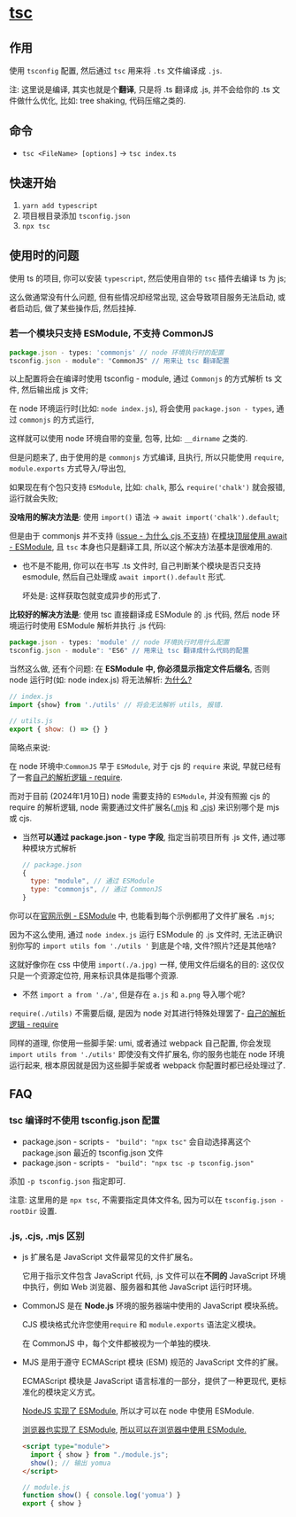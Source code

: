 # [tsc](https://www.typescriptlang.org/docs/handbook/compiler-options.html)  

## 作用

使用 `tsconfig` 配置, 然后通过 `tsc` 用来将 `.ts` 文件编译成 `.js`.

注: 这里说是编译, 其实也就是个**翻译**, 只是将 .ts 翻译成 .js, 并不会给你的 .ts 文件做什么优化, 比如: tree shaking, 代码压缩之类的.

## 命令

- `tsc <FileName> [options]` 
  -> `tsc index.ts` 

## 快速开始

1. `yarn add typescript` 
2. 项目根目录添加 `tsconfig.json` 
3. `npx tsc` 

## 使用时的问题

使用 ts 的项目, 你可以安装 `typescript`, 然后使用自带的 `tsc` 插件去编译 ts 为 js;

这么做通常没有什么问题, 但有些情况却经常出现, 这会导致项目服务无法启动, 或者启动后, 做了某些操作后, 然后挂掉.

### **若一个模块只支持 ESModule, 不支持 CommonJS** 

```js
package.json - types: 'commonjs' // node 环境执行时的配置
tsconfig.json - module": "CommonJS" // 用来让 tsc 翻译配置
```

以上配置将会在编译时使用 tsconfig - module, 通过 `Commonjs` 的方式解析 ts 文件, 然后输出成 js 文件;

在 node 环境运行时(比如: `node index.js`), 将会使用 `package.json - types`, 通过 `commonjs` 的方式运行,

这样就可以使用 node 环境自带的变量, 包等, 比如: `__dirname` 之类的.

但是问题来了, 由于使用的是 `commonjs` 方式编译, 且执行, 所以只能使用 `require`, `module.exports` 方式导入/导出包, 

如果现在有个包只支持 `ESModule`, 比如: `chalk`, 那么 `require('chalk')` 就会报错, 运行就会失败;

**没啥用的解决方法是**: 使用 `import()` 语法 -> `await import('chalk').default`; 

但是由于 commonjs 并不支持 ([issue - 为什么 cjs 不支持](https://github.com/nodejs/node/issues/21267)) 在[模块顶层使用 await - ESModule](https://developer.mozilla.org/zh-CN/docs/Web/JavaScript/Reference/Operators/await#%E5%9C%A8%E9%A1%B6%E5%B1%82%E4%BD%BF%E7%94%A8_await), 且 `tsc` 本身也只是翻译工具, 所以这个解决方法基本是很难用的.

- 也不是不能用, 你可以在书写 .ts 文件时, 自己判断某个模块是否只支持 esmodule, 然后自己处理成 `await import().default` 形式.

  坏处是: 这样获取包就变成异步的形式了.

**比较好的解决方法是**: 使用 tsc 直接翻译成 ESModule 的 .js 代码, 然后 node 环境运行时使用 ESModule 解析并执行 .js 代码: 

```js
package.json - types: 'module' // node 环境执行时用什么配置
tsconfig.json - module": "ES6" // 用来让 tsc 翻译成什么代码的配置
```

当然这么做, 还有个问题: 在 **ESModule 中, 你必须显示指定文件后缀名**, 否则 node 运行时(如: node index.js) 将无法解析: [为什么?](https://www.zhihu.com/question/453620623) 

```js
// index.js
import {show} from './utils' // 将会无法解析 utils, 报错.

// utils.js
export { show: () => {} }
```

简略点来说: 

在 node 环境中:`CommonJS` 早于 `ESModule`, 对于  cjs 的 `require` 来说, 早就已经有了一套[自己的解析逻辑 - require](https://nodejs.cn/api/v18/modules.html#文件模块).

而对于目前 (2024年1月10日) node 需要支持的 `ESModule`, 并没有照搬 cjs 的 require 的解析逻辑, node 需要通过文件扩展名([.mjs](https://nodejs.cn/api/v18/esm.html#启用) 和 [.cjs](https://nodejs.cn/api/v18/modules.html#启用)) 来识别哪个是 mjs 或 cjs.

- 当然**可以通过 package.json - type 字段**, 指定当前项目所有 .js 文件, 通过哪种模块方式解析

  ```js
  // package.json
  {
    type: "module", // 通过 ESModule
    type: "commonjs", // 通过 CommonJS
  }
  ```

你可以在[官网示例 - ESModule](https://nodejs.cn/api/v18/esm.html#%E4%BB%8B%E7%BB%8D) 中, 也能看到每个示例都用了文件扩展名 `.mjs`; 

因为不这么使用, 通过 `node index.js` 运行 ESModule 的 .js 文件时, 无法正确识别你写的 `import utils fom './utils '` 到底是个啥, 文件?照片?还是其他啥?

这就好像你在 css 中使用 `import(./a.jpg)` 一样, 使用文件后缀名的目的: 这仅仅只是一个资源定位符, 用来标识具体是指哪个资源.

- 不然 `import a from './a'`,  但是存在 `a.js` 和 `a.png` 导入哪个呢?

`require(./utils)` 不需要后缀, 是因为 node 对其进行特殊处理罢了- [自己的解析逻辑 - require](https://nodejs.cn/api/v18/modules.html#文件模块)

同样的道理, 你使用一些脚手架: umi, 或者通过 webpack 自己配置, 你会发现 `import utils from './utils'` 即使没有文件扩展名, 你的服务也能在 node 环境运行起来, 根本原因就是因为这些脚手架或者 webpack 你配置时都已经处理过了.

## FAQ

### tsc 编译时不使用 tsconfig.json 配置

- package.json - scripts - ` "build": "npx tsc"` 
  会自动选择离这个 package.json 最近的 tsconfig.json 文件
- package.json - scripts - ` "build": "npx tsc -p tsconfig.json"`

添加 `-p tsconfig.json` 指定即可.

注意: 这里用的是 `npx tsc`, 不需要指定具体文件名, 因为可以在 `tsconfig.json - rootDir` 设置.

### .js, .cjs, .mjs 区别

- js 扩展名是 JavaScript 文件最常见的文件扩展名。

  它用于指示文件包含 JavaScript 代码, .js 文件可以在**不同的** JavaScript 环境中执行，例如 Web 浏览器、服务器和其他 JavaScript 运行时环境。

- CommonJS 是在 **Node.js** 环境的服务器端中使用的 JavaScript 模块系统。

  CJS 模块格式允许您使用`require` 和 `module.exports` 语法定义模块。

  在 CommonJS 中，每个文件都被视为一个单独的模块.

- MJS 是用于遵守 ECMAScript 模块 (ESM) 规范的 JavaScript 文件的扩展。

  ECMAScript 模块是 JavaScript 语言标准的一部分，提供了一种更现代, 更标准化的模块定义方式。

  [NodeJS 实现了 ESModule](https://nodejs.cn/api/v18/esm.html#介绍), 所以才可以在 node 中使用 ESModule.

  [浏览器也实现了 ESModule](https://developer.mozilla.org/zh-CN/docs/Web/JavaScript/Guide/Modules), [所以可以在浏览器中使用 ESModule.](https://developer.mozilla.org/zh-CN/docs/Web/JavaScript/Guide/Modules#导入功能到你的脚本) 

  ```html
  <script type="module">
    import { show } from "./module.js";
    show(); // 输出 yomua
  </script>
  ```

  ```js
  // module.js
  function show() { console.log('yomua') }
  export { show }
  ```

  ​